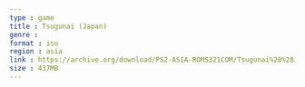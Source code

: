```yaml
---
type : game
title : Tsugunai (Japan)
genre : 
format : iso
region : asia
link : https://archive.org/download/PS2-ASIA-ROMS321COM/Tsugunai%20%28Japan%29.7z
size : 437MB
---
```

